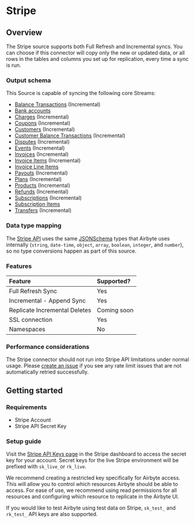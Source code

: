 # Stripe

## Overview

The Stripe source supports both Full Refresh and Incremental syncs. You can choose if this connector will copy only the new or updated data, or all rows in the tables and columns you set up for replication, every time a sync is run.

### Output schema

This Source is capable of syncing the following core Streams:

* [Balance Transactions](https://stripe.com/docs/api/balance_transactions/list) (Incremental)
* [Bank accounts](https://stripe.com/docs/api/customer_bank_accounts/list)
* [Charges](https://stripe.com/docs/api/charges/list) (Incremental)
* [Coupons](https://stripe.com/docs/api/coupons/list) (Incremental)
* [Customers](https://stripe.com/docs/api/customers/list) (Incremental)
* [Customer Balance Transactions](https://stripe.com/docs/api/customer_balance_transactions/list) (Incremental)
* [Disputes](https://stripe.com/docs/api/disputes/list) (Incremental)
* [Events](https://stripe.com/docs/api/events/list) (Incremental)
* [Invoices](https://stripe.com/docs/api/invoices/list) (Incremental)
* [Invoice Items](https://stripe.com/docs/api/invoiceitems/list) (Incremental)
* [Invoice Line Items](https://stripe.com/docs/api/invoices/invoice_lines)
* [Payouts](https://stripe.com/docs/api/payouts/list) (Incremental)
* [Plans](https://stripe.com/docs/api/plans/list) (Incremental)
* [Products](https://stripe.com/docs/api/products/list) (Incremental)
* [Refunds](https://stripe.com/docs/api/refunds/list) (Incremental)
* [Subscriptions](https://stripe.com/docs/api/subscriptions/list) (Incremental)
* [Subscription Items](https://stripe.com/docs/api/subscription_items/list)
* [Transfers](https://stripe.com/docs/api/transfers/list) (Incremental)

### Data type mapping

The [Stripe API](https://stripe.com/docs/api) uses the same [JSONSchema](https://json-schema.org/understanding-json-schema/reference/index.html) types that Airbyte uses internally \(`string`, `date-time`, `object`, `array`, `boolean`, `integer`, and `number`\), so no type conversions happen as part of this source.

### Features

| Feature | Supported? |
| :--- | :--- |
| Full Refresh Sync | Yes |
| Incremental - Append Sync | Yes |
| Replicate Incremental Deletes | Coming soon |
| SSL connection | Yes |
| Namespaces | No |

### Performance considerations

The Stripe connector should not run into Stripe API limitations under normal usage. Please [create an issue](https://github.com/airbytehq/airbyte/issues) if you see any rate limit issues that are not automatically retried successfully.

## Getting started

### Requirements

* Stripe Account
* Stripe API Secret Key

### Setup guide

Visit the [Stripe API Keys page](https://dashboard.stripe.com/apikeys) in the Stripe dashboard to access the secret key for your account. Secret keys for the live Stripe environment will be prefixed with `sk_live_`or `rk_live`.

We recommend creating a restricted key specifically for Airbyte access. This will allow you to control which resources Airbyte should be able to access. For ease of use, we recommend using read permissions for all resources and configuring which resource to replicate in the Airbyte UI.

If you would like to test Airbyte using test data on Stripe, `sk_test_` and `rk_test_` API keys are also supported.

